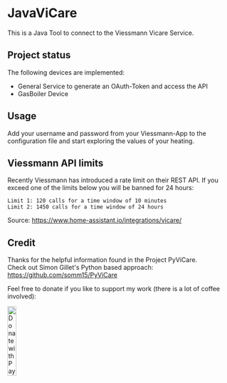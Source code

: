 # JavaViCare
This is a Java Tool to connect to the Viessmann Vicare Service.

## Project status
The following devices are implemented:
- General Service to generate an OAuth-Token and access the API
- GasBoiler Device

## Usage
Add your username and password from your Viessmann-App to the configuration file and start exploring the values of your heating.

## Viessmann API limits

Recently Viessmann has introduced a rate limit on their REST API. If you exceed one of the limits below you will be banned for 24 hours:

    Limit 1: 120 calls for a time window of 10 minutes
    Limit 2: 1450 calls for a time window of 24 hours

Source: https://www.home-assistant.io/integrations/vicare/

## Credit
Thanks for the helpful information found in the Project PyViCare.
<br/>
Check out Simon Gillet's Python based approach: 
https://github.com/somm15/PyViCare

Feel free to donate if you like to support my work (there is a lot of coffee involved):
<br/>

<a href="https://www.paypal.com/donate?hosted_button_id=D5X9M3BXZ3Z4A">
  <img src="https://raw.githubusercontent.com/stefan-niedermann/paypal-donate-button/master/paypal-donate-button.png" alt="Donate with PayPal" width="20%" />
</a>
